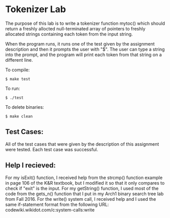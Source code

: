 # Tokenizer Lab

The purpose of this lab is to write a tokenizer function mytoc() which should
return a freshly allocted null-terminated array of pointers to freshly allocated
strings containing each token from the input string.

When the program runs, it runs one of the test given by the assignment description
and then it prompts the user with "$". The user can type a string into the prompt,
and the program will print each token from that string on a different line.

To compile:
~~~
$ make test
~~~
To run:
~~~
$ ./test
~~~
To delete binaries:
~~~
$ make clean
~~~
## Test Cases:
All of the test cases that were given by the description of this assignment were
tested. Each test case was successful.

## Help I recieved:
For my isExit() function, I received help from the strcmp() function example in
page 106 of the K&R textbook, but I modified it so that it only compares to check
if "exit" is the input.
For my getString() function, I used most of the code from the gets_n() function
that I put in my Arch1 binary search tree lab from Fall 2016.
For the write() system call, I received help and I used the same if-statement
format from the following URL: codewiki.wikidot.com/c:system-calls:write